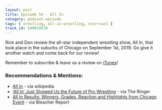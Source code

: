 ```yaml
---
layout: post
title: Episode 54 - All In
category: podcast-episode
tags: [ wrestling, all-in-wrestling, starrcast ]
track_id: 540010536
---
```


Rick and Don review the all-star independent wrestling show, All In, that took place in the suburbs of Chicago on September 1st, 2019.  Go give it another watch and come back for our review!

Remember to subscribe & leave us a review on [iTunes](https://itunes.apple.com/us/podcast/the-rick-don-show/id1229942938)!

<!--more-->

### Recommendations & Mentions:
- [All In](https://en.wikipedia.org/wiki/All_In_(professional_wrestling_event)) - via wikipedia
- [‘All In’ Just Showed Us the Future of Pro Wrestling](https://www.theringer.com/2018/9/4/17816326/all-in-cody-rhodes-young-bucks-nwa-wrestling) - via The Ringer
- [All In Results: Winners, Grades, Reaction and Highlights from Chicago Event](https://bleacherreport.com/articles/2793694-all-in-results-winners-grades-reaction-and-highlights-from-chicago-event) - via Bleacher Report
